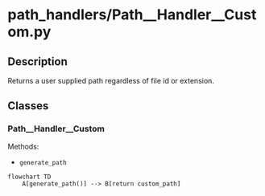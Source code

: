 # path_handlers/Path__Handler__Custom.py


## Description
Returns a user supplied path regardless of file id or extension.
## Classes
### Path__Handler__Custom
Methods:
- `generate_path`

```mermaid
flowchart TD
    A[generate_path()] --> B[return custom_path]
```
